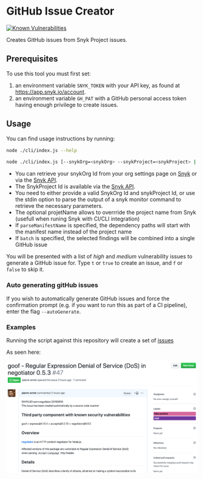 # GitHub Issue Creator

[![Known Vulnerabilities](https://snyk.io/test/github/pierre-ernst/snyk-github-issue-creator/badge.svg?targetFile=package.json)](https://snyk.io/test/github/pierre-ernst/snyk-github-issue-creator?targetFile=package.json)

Creates GitHub issues from Snyk Project issues.

## Prerequisites

To use this tool you must first set:
1. an environment variable `SNYK_TOKEN` with your API key, as found at https://app.snyk.io/account.
1. an environment variable `GH_PAT` with a GitHub personal access token having enough privilege to create issues.

## Usage
You can find usage instructions by running:

```bash
node ./cli/index.js --help
```

```bash
node ./cli/index.js [--snykOrg=<snykOrg> --snykProject=<snykProject> | --stdin ] --ghOwner=<ghOwner> --ghRepo=<ghRepo> [--ghLabels=<ghLabel>,...] [--projectName=<projectName>] [--parseManifestName] [--batch] [--autoGenerate]
```

- You can retrieve your snykOrg Id from your org settings page on [Snyk](https://snyk.io) or via the [Snyk API](https://snyk.docs.apiary.io/#reference/organisations/the-snyk-organisation-for-a-request/list-all-the-organisations-a-user-belongs-to).
- The SnykProject Id is available via the [Snyk API](https://snyk.docs.apiary.io/#reference/projects/projects-by-organisation/list-all-projects).
- You need to either provide a valid SnykOrg Id and snykProject Id, or use the stdin option to parse the output of a snyk monitor command to retrieve the necessary parameters. 
- The optional projetName allows to overrride the project name from Snyk (usefull when runing Snyk with CI/CLI integration)
- If `parseManifestName` is specified, the dependency paths will start with the manifest name instead of the project name
- If `batch` is specified, the selected findings will be combined into a single GitHub issue

You will be presented with a list of *high* and *medium* vulnerability issues to
generate a GitHub issue for. Type `t` or `true` to create an issue,
and `f` or `false` to skip it.

### Auto generating gitHub issues

If you wish to automatically generate GitHub issues and force the confirmation prompt (e.g. if you want to run this as part of a CI pipeline), enter the flag `--autoGenerate`.

### Examples

Running the script against this repository will create a set of [issues](https://github.com/pierre-ernst/snyk-github-issue-creator/issues)


As seen here:

![screen shot of a created issue](screenshot-issue-dogfooding.png)


